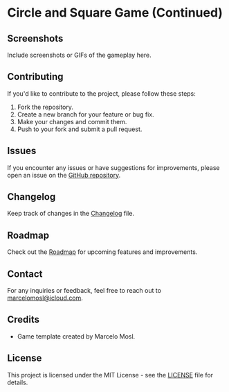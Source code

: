 # Circle and Square Game (Continued)

## Screenshots

Include screenshots or GIFs of the gameplay here.

## Contributing

If you'd like to contribute to the project, please follow these steps:

1. Fork the repository.
2. Create a new branch for your feature or bug fix.
3. Make your changes and commit them.
4. Push to your fork and submit a pull request.

## Issues

If you encounter any issues or have suggestions for improvements, please open an issue on the [GitHub repository](https://github.com/marcelomosl-rstar/CollisionGameCpp).

## Changelog

Keep track of changes in the [Changelog](CHANGELOG.md) file.

## Roadmap

Check out the [Roadmap](ROADMAP.md) for upcoming features and improvements.

## Contact

For any inquiries or feedback, feel free to reach out to [marcelomosl@icloud.com](mailto:marcelomosl@icloud.com).

## Credits

- Game template created by Marcelo Mosl.

## License

This project is licensed under the MIT License - see the [LICENSE](LICENSE) file for details.

